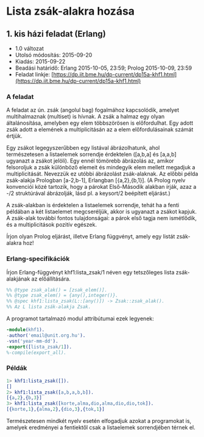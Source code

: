 # Lista zsák-alakra hozása

## 1. kis házi feladat (Erlang)

 * 1.0 változat 
 * Utolsó módosítás: 2015-09-20
 * Kiadás: 2015-09-22
 * Beadási határidő: Erlang 2015-10-05, 23:59; Prolog 2015-10-09, 23:59
 * Feladat linkje: [https://dp.iit.bme.hu/dp-current/dp15a-khf1.html](https://dp.iit.bme.hu/dp-current/dp15a-khf1.html)


### A feladat
A feladat az ún. zsák (angolul bag) fogalmához kapcsolódik, amelyet multihalmaznak (multiset) is hívnak. A zsák a halmaz egy olyan általánosítása, amelyben egy elem többszörösen is előfordulhat. Egy adott zsák adott a elemének a multiplicitásán az a elem előfordulásainak számát értjük.

Egy zsákot legegyszerűbben egy listával ábrázolhatunk, ahol természetesen a listaelemek sorrendje érdektelen ([a,b,a] és [a,a,b] ugyanazt a zsákot jelöli). Egy ennél tömörebb ábrázolás az, amikor felsoroljuk a zsák különböző elemeit és mindegyik elem mellett megadjuk a multiplicitását. Nevezzük ez utóbbi ábrázolást zsák-alaknak. Az előbbi példa zsák-alakja Prologban [a-2,b-1], Erlangban [{a,2},{b,1}]. (A Prolog nyelv konvenciói közé tartozik, hogy a párokat Első-Második alakban írják, azaz a -/2 struktúrával ábrázolják, lásd pl. a keysort/2 beépített eljárást.)

A zsák-alakban is érdektelen a listaelemek sorrendje, tehát ha a fenti példában a két listaelemet megcseréljük, akkor is ugyanazt a zsákot kapjuk. A zsák-alak további fontos tulajdonságai: a párok első tagja nem ismétlődik, és a multiplicitások pozitív egészek.

Írjon olyan Prolog eljárást, illetve Erlang függvényt, amely egy listát zsák-alakra hoz!

### Erlang-specifikációk
Írjon Erlang-függvényt khf1:lista_zsak/1 néven egy tetszőleges lista zsák-alakjának az előállítására.
```erlang
%% @type zsak_alak() = [zsak_elem()].
%% @type zsak_elem() = {any(),integer()}.
%% @spec khf1:lista_zsak(L::[any()]) -> Zsak::zsak_alak().
%% Az L lista zsák-alakja Zsak.
```
A programot tartalmazó modul attribútumai ezek legyenek:
```erlang
-module(khf1).
-author('email@unit.org.hu').
-vsn('year-mm-dd').
-export([lista_zsak/1]).
%-compile(export_all).
```

### Példák
```erlang
1> khf1:lista_zsak([]).
[]
2> khf1:lista_zsak([a,b,a,b,b]).
[{a,2},{b,3}]
3> khf1:lista_zsak([korte,alma,dio,alma,dio,dio,tok]).
[{korte,1},{alma,2},{dio,3},{tok,1}]
```

Természetesen mindkét nyelv esetén elfogadjuk azokat a programokat is, amelyek eredményei a fentiektől csak a listaelemek sorrendjében térnek el.

